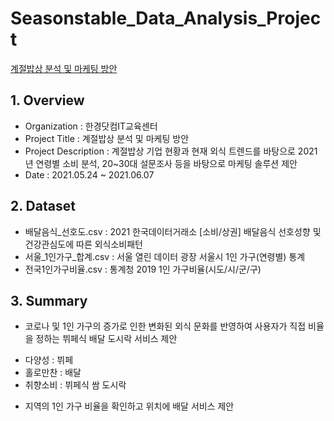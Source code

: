 # Seasonstable_Data_Analysis_Project
[계절밥상 분석 및 마케팅 방안](https://github.com/yoonth95/Seasonstable_Data_Analysis_Project/blob/master/%EA%B3%84%EC%A0%88%EB%B0%A5%EC%83%81%20%ED%8F%AC%ED%8A%B8%ED%8F%B4%EB%A6%AC%EC%98%A4.pdf)

## 1. Overview
- Organization : 한경닷컴IT교육센터
- Project Title : 계절밥상 분석 및 마케팅 방안
- Project Description : 계절밥상 기업 현황과 현재 외식 트렌드를 바탕으로 2021년 연령별 소비 분석, 20~30대 설문조사 등을 바탕으로 마케팅 솔루션 제안
- Date : 2021.05.24 ~ 2021.06.07

## 2. Dataset
- 배달음식_선호도.csv : 2021 한국데이터거래소 [소비/상권] 배달음식 선호성향 및 건강관심도에 따른 외식소비패턴
- 서울_1인가구_합계.csv : 서울 열린 데이터 광장 서울시 1인 가구(연령별) 통계
- 전국1인가구비율.csv : 통계청 2019 1인 가구비율(시도/시/군/구)

## 3. Summary
- 코로나 및 1인 가구의 증가로 인한 변화된 외식 문화를 반영하여 사용자가 직접 비율을 정하는 뷔페식 배달 도시락 서비스 제안

* 다양성 : 뷔페
* 홀로만찬 : 배달
* 취향소비 : 뷔페식 쌈 도시락

- 지역의 1인 가구 비율을 확인하고 위치에 배달 서비스 제안
